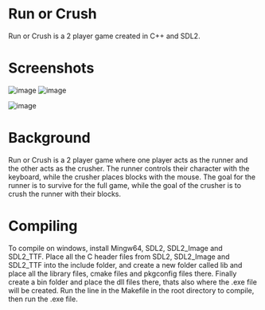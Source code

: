 # Run or Crush
Run or Crush is a 2 player game created in C++ and SDL2. 

# Screenshots
![image](https://github.com/abbas-PM/Run-or-Crush/assets/116516812/10543357-6e68-4a09-b8a5-91248d3db85c) ![image](https://github.com/abbas-PM/Run-or-Crush/assets/116516812/e5733c92-9e8b-4d13-8771-0341c7b1adbb)





![image](https://github.com/abbas-PM/Run-or-Crush/assets/116516812/38411f3e-c3b7-43e1-8903-5aacd12470df)

# Background
Run or Crush is a 2 player game where one player acts as the runner and the other acts as the crusher. The runner controls their
character with the keyboard, while the crusher places blocks with the mouse. The goal for the runner is to survive for the full game, 
while the goal of the crusher is to crush the runner with their blocks.

# Compiling
To compile on windows, install Mingw64, SDL2, SDL2_Image and SDL2_TTF. Place all the C header files from SDL2, SDL2_Image and SDL2_TTF into the include folder, 
and create a new folder called lib and place all the library files, cmake files and pkgconfig files there. Finally create a bin folder and place the dll files
there, thats also where the .exe file will be created. Run the line in the Makefile in the root directory to compile, then run the .exe file.






